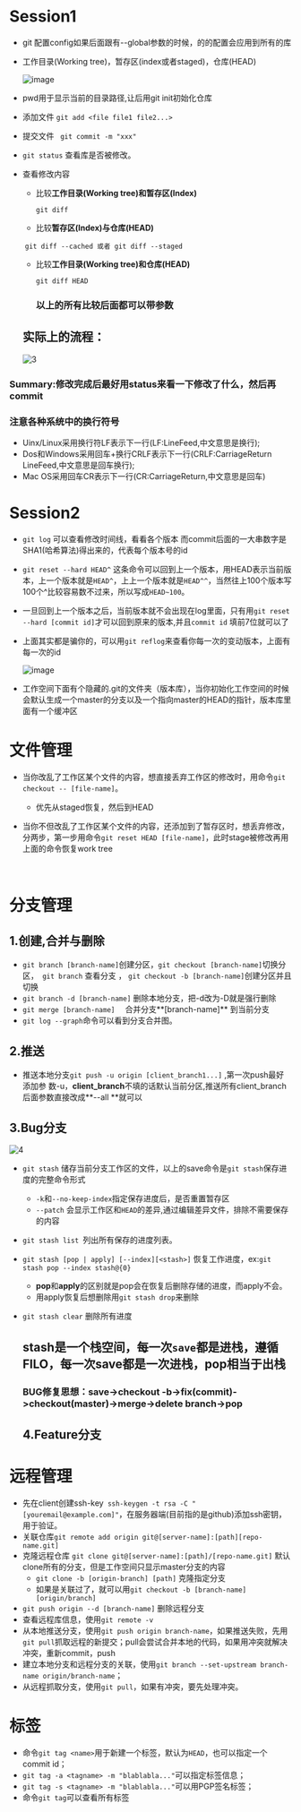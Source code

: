 # Session1
- git 配置config如果后面跟有--global参数的时候，的的配置会应用到所有的库

- 工作目录(Working tree)，暂存区(index或者staged)，仓库(HEAD)

  ![image](image/2.jpg)

- pwd用于显示当前的目录路径,让后用git init初始化仓库

- 添加文件 ```git add <file file1 file2...>```

- 提交文件 ``` git commit -m "xxx"```

- ```git status``` 查看库是否被修改。

- 查看修改内容

  - 比较**工作目录(Working tree)**和**暂存区(Index)**

    ```git diff```

  - 比较**暂存区(Index)**与**仓库(HEAD)**

  ​       ```git diff --cached 或者 git diff --staged```

  - 比较**工作目录(Working tree)**和**仓库(HEAD)**

    ```git diff HEAD```

    ### 以上的所有比较后面都可以带参数

  ## 实际上的流程：

  ![3](image/3.png)

### Summary:修改完成后最好用status来看一下修改了什么，然后再commit




### **注意各种系统中的换行符号**
   - Uinx/Linux采用换行符LF表示下一行(LF:LineFeed,中文意思是换行);
   - Dos和Windows采用回车+换行CRLF表示下一行(CRLF:CarriageReturn LineFeed,中文意思是回车换行);
   - Mac OS采用回车CR表示下一行(CR:CarriageReturn,中文意思是回车)
# Session2
- ```git log``` 可以查看修改时间线，看看各个版本 而commit后面的一大串数字是SHA1(哈希算法)得出来的，代表每个版本号的id

- ```git reset --hard HEAD^```   这条命令可以回到上一个版本，用HEAD表示当前版本，上一个版本就是```HEAD^```，上上一个版本就是```HEAD^^```，当然往上100个版本写100个^比较容易数不过来，所以写成```HEAD~100```。

- 一旦回到上一个版本之后，当前版本就不会出现在log里面，只有用```git reset --hard [commit id]```才可以回到原来的版本,并且`commit id` 填前7位就可以了

- 上面其实都是骗你的，可以用```git reflog```来查看你每一次的变动版本，上面有每一次的id 

   ![image](image/1.png)


- 工作空间下面有个隐藏的.git的文件夹（版本库），当你初始化工作空间的时候会默认生成一个master的分支以及一个指向master的HEAD的指针，版本库里面有一个缓冲区  




# 文件管理

- 当你改乱了工作区某个文件的内容，想直接丢弃工作区的修改时，用命令`git checkout -- [file-name]`。
  - 优先从staged恢复，然后到HEAD
- 当你不但改乱了工作区某个文件的内容，还添加到了暂存区时，想丢弃修改，分两步，第一步用命令`git reset HEAD [file-name]`，此时stage被修改再用上面的命令恢复work tree

  ​

# 分支管理

  ## 1.创建,合并与删除

  - `git branch [branch-name]`创建分区，`git checkout [branch-name]`切换分区，` git branch` 查看分支 ， `git checkout -b [branch-name]`创建分区并且切换
  - `git branch -d [branch-name]` 删除本地分支，把-d改为-D就是强行删除
  - `git merge [branch-name]  ` 合并分支**[branch-name]** 到当前分支
  - `git log --graph`命令可以看到分支合并图。
  ## 2.推送
  - 推送本地分支`git push -u origin [client_branch1...]` ,第一次push最好添加参 数-u，**client_branch**不填的话默认当前分区,推送所有client_branch后面参数直接改成**--all **就可以


  ## 3.Bug分支
![4](image/4.png)
- `git stash` 储存当前分支工作区的文件，以上的save命令是`git stash`保存进度的完整命令形式

  - `-k`和`--no-keep-index`指定保存进度后，是否重置暂存区
  - `--patch` 会显示工作区和`HEAD`的差异,通过编辑差异文件，排除不需要保存的内容

- `git stash list `列出所有保存的进度列表。

- `git stash [pop | apply] [--index][<stash>]` 恢复工作进度，ex:`git stash pop --index stash@{0}`

  - **pop**和**apply**的区别就是pop会在恢复后删除存储的进度，而apply不会。
  - 用apply恢复后想删除用`git stash drop`来删除

- `git stash clear` 删除所有进度

  ## stash是一个栈空间，每一次`save`都是进栈，遵循FILO，每一次save都是一次进栈，pop相当于出栈

  ### BUG修复思想：save->checkout -b->fix(commit)->checkout(master)->merge->delete branch->pop
  ## 4.Feature分支




# 远程管理

- 先在client创建ssh-key` ssh-keygen -t rsa -C "[youremail@example.com]"`，在服务器端(目前指的是github)添加ssh密钥，用于验证。
- 关联仓库`git remote add origin git@[server-name]:[path][repo-name.git]`
- 克隆远程仓库 `git clone git@[server-name]:[path]/[repo-name.git]` 默认clone所有的分支，但是工作空间只显示master分支的内容
  - `git clone -b [origin-branch] [path]` 克隆指定分支
  - 如果是关联过了，就可以用`git checkout -b [branch-name] [origin/branch]`
- `git push origin --d [branch-name]` 删除远程分支
- 查看远程库信息，使用`git remote -v`
- 从本地推送分支，使用`git push origin branch-name`，如果推送失败，先用`git pull`抓取远程的新提交；pull会尝试合并本地的代码，如果用冲突就解决冲突，重新commit，push
- 建立本地分支和远程分支的关联，使用`git branch --set-upstream branch-name origin/branch-name`；
- 从远程抓取分支，使用`git pull`，如果有冲突，要先处理冲突。

# 标签

- 命令`git tag <name>`用于新建一个标签，默认为`HEAD`，也可以指定一个commit id；
- `git tag -a <tagname> -m "blablabla..."`可以指定标签信息；
- `git tag -s <tagname> -m "blablabla..."`可以用PGP签名标签；
- 命令`git tag`可以查看所有标签